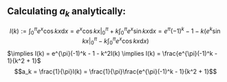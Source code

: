 ## Calculating $a_k$ analytically:
$$I(k) := \int_0^{\pi} e^x\cos{kx}\mathrm{d}x = e^x\cos{kx}|_0^{\pi} + k\int_0^{\pi}e^x\sin{kx}\mathrm{d}x = e^{\pi}(-1)^k - 1 - k(e^k\sin{kx}|_0^{\pi} - k\int_0^{\pi}e^x\cos{kx}\mathrm{d}x)$$
$\implies I(k) = e^{\pi}(-1)^k - 1 - k^2I(k) \implies I(k) = \frac{e^{\pi}(-1)^k - 1}{k^2 + 1}$
$$a_k = \frac{1}{\pi}I(k) = \frac{1}{\pi}\frac{e^{\pi}(-1)^k - 1}{k^2 + 1}$$
